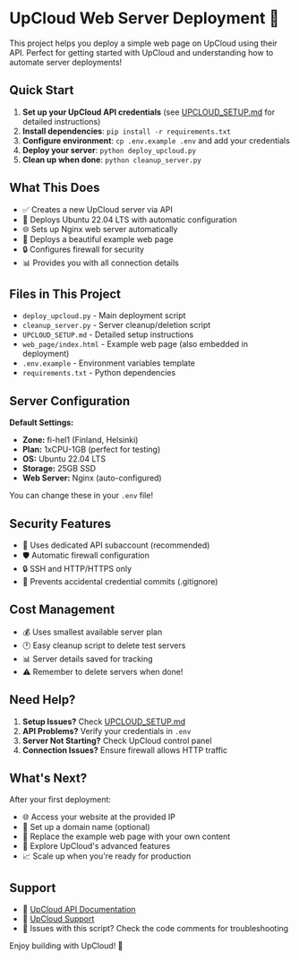# UpCloud Web Server Deployment 🚀

This project helps you deploy a simple web page on UpCloud using their API. Perfect for getting started with UpCloud and understanding how to automate server deployments!

## Quick Start

1. **Set up your UpCloud API credentials** (see [UPCLOUD_SETUP.md](UPCLOUD_SETUP.md) for detailed instructions)
2. **Install dependencies**: `pip install -r requirements.txt`
3. **Configure environment**: `cp .env.example .env` and add your credentials
4. **Deploy your server**: `python deploy_upcloud.py`
5. **Clean up when done**: `python cleanup_server.py`

## What This Does

- ✅ Creates a new UpCloud server via API
- 🐧 Deploys Ubuntu 22.04 LTS with automatic configuration
- 🌐 Sets up Nginx web server automatically
- 🎨 Deploys a beautiful example web page
- 🔒 Configures firewall for security
- 📊 Provides you with all connection details

## Files in This Project

- `deploy_upcloud.py` - Main deployment script
- `cleanup_server.py` - Server cleanup/deletion script
- `UPCLOUD_SETUP.md` - Detailed setup instructions
- `web_page/index.html` - Example web page (also embedded in deployment)
- `.env.example` - Environment variables template
- `requirements.txt` - Python dependencies

## Server Configuration

**Default Settings:**

- **Zone:** fi-hel1 (Finland, Helsinki)
- **Plan:** 1xCPU-1GB (perfect for testing)
- **OS:** Ubuntu 22.04 LTS
- **Storage:** 25GB SSD
- **Web Server:** Nginx (auto-configured)

You can change these in your `.env` file!

## Security Features

- 🔑 Uses dedicated API subaccount (recommended)
- 🛡️ Automatic firewall configuration
- 🔒 SSH and HTTP/HTTPS only
- 🚫 Prevents accidental credential commits (.gitignore)

## Cost Management

- 💰 Uses smallest available server plan
- 🕐 Easy cleanup script to delete test servers
- 📊 Server details saved for tracking
- ⚠️ Remember to delete servers when done!

## Need Help?

1. **Setup Issues?** Check [UPCLOUD_SETUP.md](UPCLOUD_SETUP.md)
2. **API Problems?** Verify your credentials in `.env`
3. **Server Not Starting?** Check UpCloud control panel
4. **Connection Issues?** Ensure firewall allows HTTP traffic

## What's Next?

After your first deployment:

- 🌐 Access your website at the provided IP
- 🔗 Set up a domain name (optional)
- 📝 Replace the example web page with your own content
- 🔧 Explore UpCloud's advanced features
- 📈 Scale up when you're ready for production

## Support

- 📖 [UpCloud API Documentation](https://developers.upcloud.com/)
- 💬 [UpCloud Support](https://upcloud.com/support/)
- 🐛 Issues with this script? Check the code comments for troubleshooting

Enjoy building with UpCloud! 🎉
